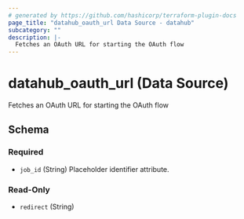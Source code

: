 ```yaml
---
# generated by https://github.com/hashicorp/terraform-plugin-docs
page_title: "datahub_oauth_url Data Source - datahub"
subcategory: ""
description: |-
  Fetches an OAuth URL for starting the OAuth flow
---
```


# datahub_oauth_url (Data Source)

Fetches an OAuth URL for starting the OAuth flow



<!-- schema generated by tfplugindocs -->
## Schema

### Required

- `job_id` (String) Placeholder identifier attribute.

### Read-Only

- `redirect` (String)


